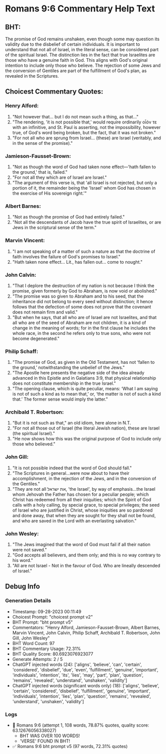 # Romans 9:6 Commentary Help Text

## BHT:
The promise of God remains unshaken, even though some may question its validity due to the disbelief of certain individuals. It is important to understand that not all of Israel, in the literal sense, can be considered part of the spiritual Israel. The distinction lies in the fact that true Israelites are those who have a genuine faith in God. This aligns with God's original intention to include only those who believe. The rejection of some Jews and the conversion of Gentiles are part of the fulfillment of God's plan, as revealed in the Scriptures.

## Choicest Commentary Quotes:
### Henry Alford:
1. "Not however that... but I do not mean such a thing, as that..." 
2. "The rendering, 'it is not possible that,' would require ordinarily οἷόν τε with an infinitive, and St. Paul is asserting, not the impossibility, however true, of God's word being broken, but the fact, that it was not broken."
3. "For not all who are sprung from Israel... (these) are Israel (veritably, and in the sense of the promise)."

### Jamieson-Fausset-Brown:
1. "Not as though the word of God had taken none effect—'hath fallen to the ground,' that is, failed."
2. "For not all they which are of Israel are Israel."
3. "The argument of this verse is, that 'all Israel is not rejected, but only a portion of it, the remainder being the 'Israel' whom God has chosen in the exercise of His sovereign right.'"

### Albert Barnes:
1. "Not as though the promise of God had entirely failed."
2. "Not all the descendants of Jacob have the true spirit of Israelites, or are Jews in the scriptural sense of the term."

### Marvin Vincent:
1. "I am not speaking of a matter of such a nature as that the doctrine of faith involves the failure of God's promises to Israel."
2. "Hath taken none effect... Lit., has fallen out... come to nought."

### John Calvin:
1. "That I deplore the destruction of my nation is not because I think the promise, given formerly by God to Abraham, is now void or abolished."
2. "The promise was so given to Abraham and to his seed, that the inheritance did not belong to every seed without distinction; it hence follows that the defection of some does not prove that the covenant does not remain firm and valid."
3. "But when he says, that all who are of Israel are not Israelites, and that all who are of the seed of Abraham are not children, it is a kind of change in the meaning of words; for in the first clause he includes the whole race, in the second he refers only to true sons, who were not become degenerated."

### Philip Schaff:
1. "The promise of God, as given in the Old Testament, has not ‘fallen to the ground,’ notwithstanding the unbelief of the Jews."
2. "The Apostle here presents the negative side of the idea already advanced in this Epistle and in Galatians 3:9, that physical relationship does not constitute membership in the true Israel."
3. "The opening clause, which is quite peculiar, means: ‘What I am saying is not of such a kind as to mean that,’ or, ‘the matter is not of such a kind that.’ The former sense would imply the latter."

### Archibald T. Robertson:
1. "But it is not such as that," an old idiom, here alone in N.T.
2. "For not all those out of Israel (the literal Jewish nation), these are Israel (the spiritual Israel)."
3. "He now shows how this was the original purpose of God to include only those who believed."

### John Gill:
1. "It is not possible indeed that the word of God should fall."
2. "The Scriptures in general...were now about to have their accomplishment, in the rejection of the Jews, and in the conversion of the Gentiles."
3. "They are not all את ישראל, 'the Israel', by way of emphasis...the Israel whom Jehovah the Father has chosen for a peculiar people; which Christ has redeemed from all their iniquities; which the Spirit of God calls with a holy calling, by special grace, to special privileges; the seed of Israel who are justified in Christ, whose iniquities are so pardoned and done away, that when they are sought for they shall not be found, and who are saved in the Lord with an everlasting salvation."

### John Wesley:
1. "The Jews imagined that the word of God must fail if all their nation were not saved."
2. "God accepts all believers, and them only; and this is no way contrary to his word."
3. "All are not Israel - Not in the favour of God. Who are lineally descended of Israel."


## Debug Info
### Generation Details
- Timestamp: 09-28-2023 00:11:49
- Choicest Prompt: "choicest prompt v2"
- BHT Prompt: "bht prompt v5"
- Commentators: "Henry Alford, Jamieson-Fausset-Brown, Albert Barnes, Marvin Vincent, John Calvin, Philip Schaff, Archibald T. Robertson, John Gill, John Wesley"
- BHT Word Count: 97
- BHT Commentary Usage: 72.31%
- BHT Quality Score: 80.6923076923077
- Generate Attempts: 2 / 5
- ChatGPT injected words (24):
	['aligns', 'believe', 'can', 'certain', 'considered', 'disbelief', 'due', 'even', 'fulfillment', 'genuine', 'important', 'individuals', 'intention', 'its', 'lies', 'may', 'part', 'plan', 'question', 'remains', 'revealed', 'understand', 'unshaken', 'validity']
- ChatGPT injected words (significant words only) (18):
	['aligns', 'believe', 'certain', 'considered', 'disbelief', 'fulfillment', 'genuine', 'important', 'individuals', 'intention', 'lies', 'plan', 'question', 'remains', 'revealed', 'understand', 'unshaken', 'validity']

### Logs
- 🔄 Romans 9:6 (attempt 1, 108 words, 78.87% quotes, quality score: 63.12676056338027) 
	- BHT WAS OVER 100 WORDS! 
	- 'VERSE' FOUND IN BHT!
- ✅ Romans 9:6 bht prompt v5 (97 words, 72.31% quotes)